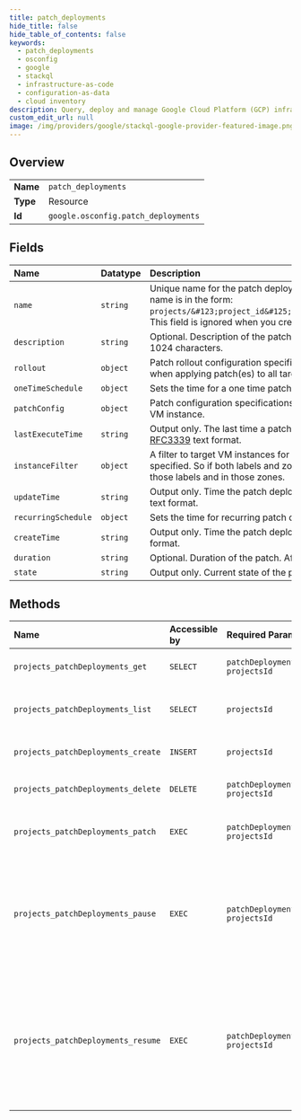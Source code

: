 ```yaml
---
title: patch_deployments
hide_title: false
hide_table_of_contents: false
keywords:
  - patch_deployments
  - osconfig
  - google    
  - stackql
  - infrastructure-as-code
  - configuration-as-data
  - cloud inventory
description: Query, deploy and manage Google Cloud Platform (GCP) infrastructure and resources using SQL
custom_edit_url: null
image: /img/providers/google/stackql-google-provider-featured-image.png
---
```

  
    

## Overview
<table><tbody>
<tr><td><b>Name</b></td><td><code>patch_deployments</code></td></tr>
<tr><td><b>Type</b></td><td>Resource</td></tr>
<tr><td><b>Id</b></td><td><code>google.osconfig.patch_deployments</code></td></tr>
</tbody></table>

## Fields
| Name | Datatype | Description |
|:-----|:---------|:------------|
| `name` | `string` | Unique name for the patch deployment resource in a project. The patch deployment name is in the form: `projects/&#123;project_id&#125;/patchDeployments/&#123;patch_deployment_id&#125;`. This field is ignored when you create a new patch deployment. |
| `description` | `string` | Optional. Description of the patch deployment. Length of the description is limited to 1024 characters. |
| `rollout` | `object` | Patch rollout configuration specifications. Contains details on the concurrency control when applying patch(es) to all targeted VMs. |
| `oneTimeSchedule` | `object` | Sets the time for a one time patch deployment. Timestamp is in [RFC3339](https://www.ietf.org/rfc/rfc3339.txt) text format. |
| `patchConfig` | `object` | Patch configuration specifications. Contains details on how to apply the patch(es) to a VM instance. |
| `lastExecuteTime` | `string` | Output only. The last time a patch job was started by this deployment. Timestamp is in [RFC3339](https://www.ietf.org/rfc/rfc3339.txt) text format. |
| `instanceFilter` | `object` | A filter to target VM instances for patching. The targeted VMs must meet all criteria specified. So if both labels and zones are specified, the patch job targets only VMs with those labels and in those zones. |
| `updateTime` | `string` | Output only. Time the patch deployment was last updated. Timestamp is in [RFC3339](https://www.ietf.org/rfc/rfc3339.txt) text format. |
| `recurringSchedule` | `object` | Sets the time for recurring patch deployments. |
| `createTime` | `string` | Output only. Time the patch deployment was created. Timestamp is in [RFC3339](https://www.ietf.org/rfc/rfc3339.txt) text format. |
| `duration` | `string` | Optional. Duration of the patch. After the duration ends, the patch times out. |
| `state` | `string` | Output only. Current state of the patch deployment. |
## Methods
| Name | Accessible by | Required Params | Description |
|:-----|:--------------|:----------------|:------------|
| `projects_patchDeployments_get` | `SELECT` | `patchDeploymentsId, projectsId` | Get an OS Config patch deployment. |
| `projects_patchDeployments_list` | `SELECT` | `projectsId` | Get a page of OS Config patch deployments. |
| `projects_patchDeployments_create` | `INSERT` | `projectsId` | Create an OS Config patch deployment. |
| `projects_patchDeployments_delete` | `DELETE` | `patchDeploymentsId, projectsId` | Delete an OS Config patch deployment. |
| `projects_patchDeployments_patch` | `EXEC` | `patchDeploymentsId, projectsId` | Update an OS Config patch deployment. |
| `projects_patchDeployments_pause` | `EXEC` | `patchDeploymentsId, projectsId` | Change state of patch deployment to "PAUSED". Patch deployment in paused state doesn't generate patch jobs. |
| `projects_patchDeployments_resume` | `EXEC` | `patchDeploymentsId, projectsId` | Change state of patch deployment back to "ACTIVE". Patch deployment in active state continues to generate patch jobs. |
